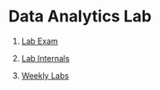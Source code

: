# Data Analytics Lab

1. [Lab Exam](Lab&#32;Exam)

2. [Lab Internals](Lab&#32;Internals)

3. [Weekly Labs](Weekly&#32;Labs)